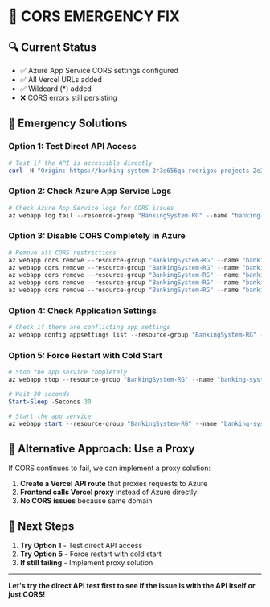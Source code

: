 # 🚨 CORS EMERGENCY FIX

## 🔍 **Current Status**
- ✅ Azure App Service CORS settings configured
- ✅ All Vercel URLs added
- ✅ Wildcard (*) added
- ❌ CORS errors still persisting

## 🎯 **Emergency Solutions**

### **Option 1: Test Direct API Access**
```powershell
# Test if the API is accessible directly
curl -H "Origin: https://banking-system-2r3e656qa-rodrigos-projects-2e367d33.vercel.app" -H "Access-Control-Request-Method: GET" -H "Access-Control-Request-Headers: Content-Type" -X OPTIONS https://banking-system-api-evfxbwhgaband4d7.australiaeast-01.azurewebsites.net/api/test/users
```

### **Option 2: Check Azure App Service Logs**
```powershell
# Check Azure App Service logs for CORS issues
az webapp log tail --resource-group "BankingSystem-RG" --name "banking-system-api"
```

### **Option 3: Disable CORS Completely in Azure**
```powershell
# Remove all CORS restrictions
az webapp cors remove --resource-group "BankingSystem-RG" --name "banking-system-api" --allowed-origins "*"
az webapp cors remove --resource-group "BankingSystem-RG" --name "banking-system-api" --allowed-origins "https://frontend-1xp4c0o7r-rodrigos-projects-2e367d33.vercel.app"
az webapp cors remove --resource-group "BankingSystem-RG" --name "banking-system-api" --allowed-origins "https://frontend-70lyumcmh-rodrigos-projects-2e367d33.vercel.app"
az webapp cors remove --resource-group "BankingSystem-RG" --name "banking-system-api" --allowed-origins "https://banking-system-2r3e656qa-rodrigos-projects-2e367d33.vercel.app"
az webapp cors remove --resource-group "BankingSystem-RG" --name "banking-system-api" --allowed-origins "https://banking-system-v2-jdf66r3i0-rodrigos-projects-2e367d33.vercel.app"
```

### **Option 4: Check Application Settings**
```powershell
# Check if there are conflicting app settings
az webapp config appsettings list --resource-group "BankingSystem-RG" --name "banking-system-api"
```

### **Option 5: Force Restart with Cold Start**
```powershell
# Stop the app service completely
az webapp stop --resource-group "BankingSystem-RG" --name "banking-system-api"

# Wait 30 seconds
Start-Sleep -Seconds 30

# Start the app service
az webapp start --resource-group "BankingSystem-RG" --name "banking-system-api"
```

## 🎯 **Alternative Approach: Use a Proxy**

If CORS continues to fail, we can implement a proxy solution:

1. **Create a Vercel API route** that proxies requests to Azure
2. **Frontend calls Vercel proxy** instead of Azure directly
3. **No CORS issues** because same domain

## 🚀 **Next Steps**

1. **Try Option 1** - Test direct API access
2. **Try Option 5** - Force restart with cold start
3. **If still failing** - Implement proxy solution

---

**Let's try the direct API test first to see if the issue is with the API itself or just CORS!**
